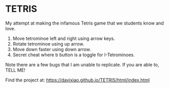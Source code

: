 # TETRIS
My attempt at making the infamous Tetris game that we students know and love. <br/>

1. Move tetrominoe left and right using arrow keys. <br/>
2. Rotate tetrominoe using up arrow. <br/>
3. Move down faster using down arrow. <br/>
4. Secret cheat where b button is a toggle for I-Tetrominoes. <br/>

Note there are a few bugs that I am unable to replicate. If you are able to, TELL ME!

Find the project at:
https://davixiao.github.io/TETRIS/html/index.html
